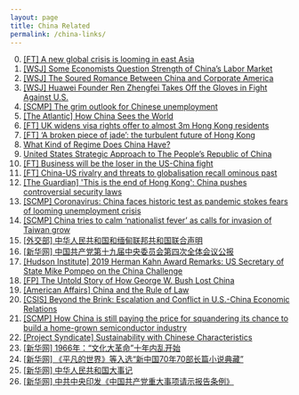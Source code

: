 ```yaml
---
layout: page
title: China Related
permalink: /china-links/
---
```


0. [[FT] A new global crisis is looming in east Asia](https://www.ft.com/content/2a6555e2-a961-11ea-a766-7c300513fe47)
0. [[WSJ] Some Economists Question Strength of China’s Labor Market](https://www.wsj.com/articles/chinas-jobs-rebound-doesnt-appear-as-robust-as-the-government-claims-11591551390)
0. [[WSJ] The Soured Romance Between China and Corporate America](https://www.wsj.com/articles/the-soured-romance-between-china-and-corporate-america-11591365699)
0. [[WSJ] Huawei Founder Ren Zhengfei Takes Off the Gloves in Fight Against U.S.](https://www.wsj.com/articles/huawei-founder-ren-zhengfei-takes-off-the-gloves-in-fight-against-u-s-11591416028)
0. [[SCMP] The grim outlook for Chinese unemployment](https://series.scmp.com/grim-outlook-chinese-unemployment/)
0. [[The Atlantic] How China Sees the World](https://www.theatlantic.com/magazine/archive/2020/05/mcmaster-china-strategy/609088/)
0. [[FT] UK widens visa rights offer to almost 3m Hong Kong residents](https://www.ft.com/content/06e30290-1fcb-44cb-9ed6-5f4b0e7ff565)
0. [[FT] ‘A broken piece of jade’: the turbulent future of Hong Kong](https://www.ft.com/content/33ebddb5-4489-4774-bb61-7a7272f852e5)
0. [What Kind of Regime Does China Have?](https://www.the-american-interest.com/2020/05/18/what-kind-of-regime-does-china-have/)
0. [United States Strategic Approach to The People’s Republic of China](https://www.whitehouse.gov/wp-content/uploads/2020/05/U.S.-Strategic-Approach-to-The-Peoples-Republic-of-China-Report-5.20.20.pdf)
0. [[FT] Business will be the loser in the US-China fight](https://www.ft.com/content/5b2a61be-9f33-11ea-94c2-0526869b56b0)
0. [[FT] China-US rivalry and threats to globalisation recall ominous past](https://www.ft.com/content/5887ec6c-9d97-11ea-b65d-489c67b0d85d)
0. [[The Guardian] 'This is the end of Hong Kong': China pushes controversial security laws](https://www.theguardian.com/world/2020/may/21/china-proposes-controversial-national-security-law-for-hong-kong)
0. [[SCMP] Coronavirus: China faces historic test as pandemic stokes fears of looming unemployment crisis](https://www.scmp.com/economy/china-economy/article/3083513/coronavirus-china-faces-historic-test-pandemic-stokes-fears)
0. [[SCMP] China tries to calm ‘nationalist fever’ as calls for invasion of Taiwan grow](https://www.scmp.com/news/china/politics/article/3083696/china-tries-calm-nationalist-fever-calls-invasion-taiwan-grow)
0. [[外交部] 中华人民共和国和缅甸联邦共和国联合声明](https://www.fmprc.gov.cn/web/zyxw/t1733683.shtml)
0. [[新华网] 中国共产党第十九届中央委员会第四次全体会议公报](http://www.xinhuanet.com/politics/2019-10/31/c_1125178024.htm)
0. [[Hudson Institute] 2019 Herman Kahn Award Remarks: US Secretary of State Mike Pompeo on the China Challenge](https://www.hudson.org/research/15444-2019-herman-kahn-award-remarks-us-secretary-of-state-mike-pompeo-on-the-china-challenge)
0. [[FP] The Untold Story of How George W. Bush Lost China](https://foreignpolicy.com/2019/10/04/the-untold-story-of-how-george-w-bush-lost-china/)
0. [[American Affairs] China and the Rule of Law](https://americanaffairsjournal.org/2019/08/china-and-the-rule-of-law/)
0. [[CSIS] Beyond the Brink: Escalation and Conflict in U.S.-China Economic Relations](https://www.csis.org/analysis/csis-brief-beyond-brink-escalation-and-conflict-us-china-economic-relations)
0. [[SCMP] How China is still paying the price for squandering its chance to build a home-grown semiconductor industry](https://www.scmp.com/tech/big-tech/article/3024687/how-china-still-paying-price-squandering-its-chance-build-home-grown)
0. [[Project Syndicate] Sustainability with Chinese Characteristics](https://www.project-syndicate.org/commentary/china-demonstrating-climate-leadership-by-stephen-s-roach-2019-09)
0. [[新华网] 1966年：“文化大革命”十年内乱开始 ](http://www.xinhuanet.com/2019-09/27/c_1125049852.htm)
0. [[新华网] 《平凡的世界》等入选“新中国70年70部长篇小说典藏”](http://www.xinhuanet.com/book/2019-09/23/c_1210289789.htm)
0. [[新华网] 中华人民共和国大事记](http://www.xinhuanet.com/politics/2019-09/27/c_1125049752.htm) 
0. [[新华网] 中共中央印发《中国共产党重大事项请示报告条例》](http://www.xinhuanet.com/politics/2019-02/28/c_1124177187.htm)

